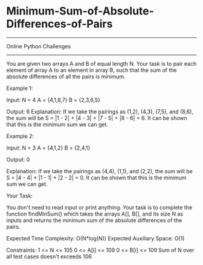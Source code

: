 # Minimum-Sum-of-Absolute-Differences-of-Pairs
-----------------------------------------------------
Online Python Challenges

----------------------------------------------

You are given two arrays A and B of equal length N. Your task is to pair each element of array A to an element in array B, such that the sum of the absolute differences of all the pairs is minimum.

Example 1:

Input:
N = 4
A = {4,1,8,7}
B = {2,3,6,5}

Output:
6
Explanation:
If we take the pairings as (1,2), (4,3),
(7,5), and (8,6), the sum will be S =
|1 - 2| + |4 - 3| + |7 - 5| + |8 - 6| = 6.
It can be shown that this is the minimum sum we can get.
 
 
 

Example 2:

Input:
N = 3
A = {4,1,2}
B = {2,4,1}


Output:
0

Explanation:
If we take the pairings as (4,4), (1,1), and
(2,2), the sum will be S = |4 - 4| + |1 - 1| +
|2 - 2| = 0. It can be shown that this is the
minimum sum we can get.
 

Your Task:

You don't need to read input or print anything. Your task is to complete the function findMinSum() which takes the arrays A[], B[], and its size N as inputs and returns the minimum sum of the absolute differences of the pairs.

 

Expected Time Complexity: O(N*log(N))
Expected Auxiliary Space: O(1)

 

Constraints:
1 <= N <= 105
0 <= A[i] <= 109
0 <= B[i] <= 109
Sum of N over all test cases doesn't exceeds 106
